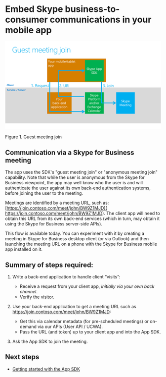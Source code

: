 # Embed Skype business-to-consumer communications in your mobile app

![Guest meeting join scenario diagram](images/Fig2_anonymous_meeting_join.png "Figure 1. Guest meeting join")

Figure 1. Guest  meeting join


## Communication via a Skype for Business meeting

The app uses the SDK's "guest meeting join" or "anonymous meeting join" capability. Note that while the user is anonymous from the Skype for Business viewpoint, the app may well know who the user is and will authenticate the user against its own back-end authentication systems, before joining the user to the meeting. 

Meetings are identified by a meeting URL, such as: [https://join.contoso.com/meet/john/BW9Z1MJD]( https://join.contoso.com/meet/john/BW9Z1MJD).  The client app will need to obtain this URL from its own back-end services (which in turn, may obtain it using the Skype for Business server-side APIs).  


This flow is available today.  You can experiment with it by creating a meeting in Skype for Business desktop client (or via Outlook) and then launching the meeting URL on a phone with the Skype for Business mobile app installed on it.  

## Summary of steps required:
 
1. Write a back-end application to handle client “visits”:
   * Receive a request from your client app, _initially via your own back channel_.
   * Verify the visitor.
   
2. Use your back-end application to get a meeting URL such as https://join.contoso.com/meet/john/BW9Z1MJD:
   * Get this via calendar metadata (for pre-scheduled meetings) or on-demand via our APIs (User API / UCWA).
   * Pass the URL (and token) up to your client app and into the App SDK.
   
3. Ask the App SDK to join the meeting.
 

## Next steps

- [Getting started with the App SDK](GettingStarted.md)
